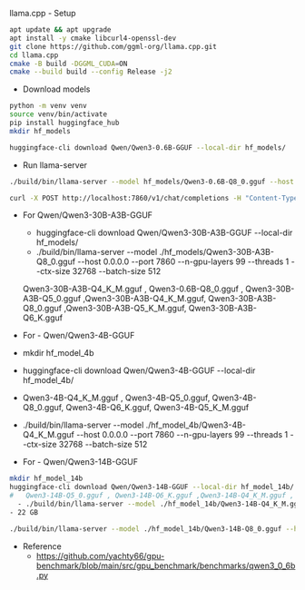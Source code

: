 llama.cpp - Setup


```bash
apt update && apt upgrade
apt install -y cmake libcurl4-openssl-dev
git clone https://github.com/ggml-org/llama.cpp.git
cd llama.cpp
cmake -B build -DGGML_CUDA=ON
cmake --build build --config Release -j2
```
  - Download models
```bash
python -m venv venv
source venv/bin/activate
pip install huggingface_hub
mkdir hf_models 

huggingface-cli download Qwen/Qwen3-0.6B-GGUF --local-dir hf_models/
```

  - Run llama-server
```bash
./build/bin/llama-server --model hf_models/Qwen3-0.6B-Q8_0.gguf --host 127.0.0.1 --port 7860 --n-gpu-layers 100 --threads 4 --ctx-size 4096 --batch-size 256
```

```bash
curl -X POST http://localhost:7860/v1/chat/completions -H "Content-Type: application/json" -d '{ "model": "Qwen3-0.6B-Q8_0", "messages": [ {"role": "user", "content": "Hello, how are you?"} ], "max_tokens": 100, "temperature": 0.7 }'
```



- For  Qwen/Qwen3-30B-A3B-GGUF
  - huggingface-cli download Qwen/Qwen3-30B-A3B-GGUF --local-dir hf_models/
  - ./build/bin/llama-server --model ./hf_models/Qwen3-30B-A3B-Q8_0.gguf --host 0.0.0.0 --port 7860 --n-gpu-layers 99 --threads 1 --ctx-size 32768 --batch-size 512

  Qwen3-30B-A3B-Q4_K_M.gguf , Qwen3-0.6B-Q8_0.gguf , Qwen3-30B-A3B-Q5_0.gguf ,Qwen3-30B-A3B-Q4_K_M.gguf, Qwen3-30B-A3B-Q8_0.gguf ,Qwen3-30B-A3B-Q5_K_M.gguf, Qwen3-30B-A3B-Q6_K.gguf


- For - Qwen/Qwen3-4B-GGUF
 - mkdir hf_model_4b
 - huggingface-cli download Qwen/Qwen3-4B-GGUF --local-dir hf_model_4b/
 - Qwen3-4B-Q4_K_M.gguf , Qwen3-4B-Q5_0.gguf, Qwen3-4B-Q8_0.gguf, Qwen3-4B-Q6_K.gguf, Qwen3-4B-Q5_K_M.gguf
-  ./build/bin/llama-server --model ./hf_model_4b/Qwen3-4B-Q4_K_M.gguf --host 0.0.0.0 --port 7860 --n-gpu-layers 99 --threads 1 --ctx-size 32768 --batch-size 512

- For - Qwen/Qwen3-14B-GGUF
```bash
mkdir hf_model_14b
huggingface-cli download Qwen/Qwen3-14B-GGUF --local-dir hf_model_14b/
#   Qwen3-14B-Q5_0.gguf , Qwen3-14B-Q6_K.gguf ,Qwen3-14B-Q4_K_M.gguf , Qwen3-14B-Q5_K_M.gguf , Qwen3-14B-Q8_0.gguf- 16 GB
  - ./build/bin/llama-server --model ./hf_model_14b/Qwen3-14B-Q4_K_M.gguf --host 0.0.0.0 --port 7860 --n-gpu-layers 99 --threads 1 --ctx-size 32768 --batch-size 512
- 22 GB

./build/bin/llama-server --model ./hf_model_14b/Qwen3-14B-Q8_0.gguf --host 0.0.0.0 --port 7860 --n-gpu-layers 99 --threads 1 --ctx-size 32768 --batch-size 512
``` 

- Reference 
  - https://github.com/yachty66/gpu-benchmark/blob/main/src/gpu_benchmark/benchmarks/qwen3_0_6b.py

<!--

./build/bin/llama-server   --model hf_models/Qwen3-0.6B-Q8_0.gguf    --host 0.0.0.0   --port 7860   --n-gpu-layers 100   --threads 1   --ctx-size 8192   --batch-size 512

-->
